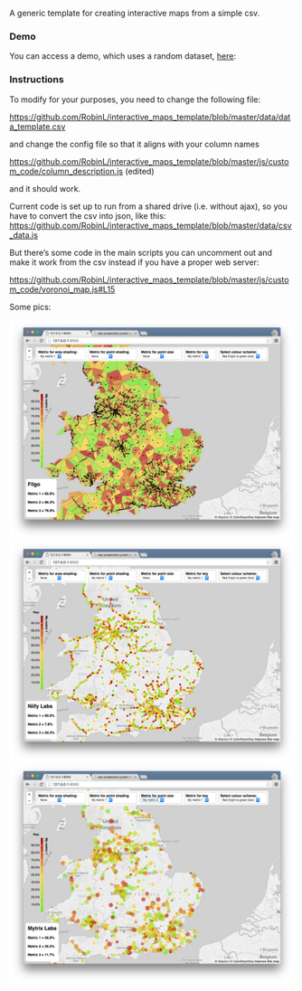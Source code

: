 A generic template for creating interactive maps from a simple csv.

### Demo

You can access a demo, which uses a random dataset, [here](http://robinl.github.io/interactive_maps_template/):  


### Instructions

To modify for your purposes, you need to change the following file:

https://github.com/RobinL/interactive_maps_template/blob/master/data/data_template.csv

and change the config file so that it aligns with your column names

https://github.com/RobinL/interactive_maps_template/blob/master/js/custom_code/column_description.js (edited)

and it should  work.

Current code is set up to run from a shared drive (i.e. without ajax), so you have to convert the csv into json, like this: https://github.com/RobinL/interactive_maps_template/blob/master/data/csv_data.js 

But there’s some code in the main scripts you can uncomment out and make it work from the csv instead if you have a proper web server:

https://github.com/RobinL/interactive_maps_template/blob/master/js/custom_code/voronoi_map.js#L15

Some pics:


![Alt text](/pics/1.png?raw=true "1")
![Alt text](/pics/2.png?raw=true "2")
![Alt text](/pics/3.png?raw=true "3")
